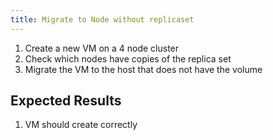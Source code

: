 ```yaml
---
title: Migrate to Node without replicaset	
---
```

1. Create a new VM on a 4 node cluster
1. Check which nodes have copies of the replica set
1. Migrate the VM to the host that does not have the volume

## Expected Results
1. VM should create correctly